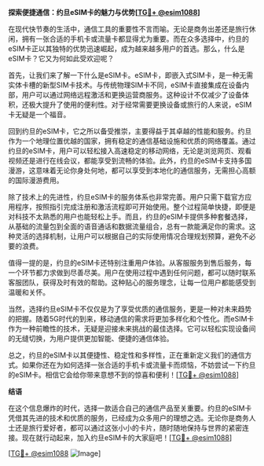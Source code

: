 **探索便捷通信：约旦eSIM卡的魅力与优势[[TG💪+ @esim1088](https://t.me/s/esim1088)]**

在现代快节奏的生活中，通信工具的重要性不言而喻。无论是商务出差还是旅行休闲，拥有一张合适的手机卡或流量卡都显得尤为重要。而在众多选择中，约旦的eSIM卡正以其独特的优势迅速崛起，成为越来越多用户的首选。那么，什么是eSIM卡？它又为何如此受欢迎呢？

首先，让我们来了解一下什么是eSIM卡。eSIM卡，即嵌入式SIM卡，是一种无需实体卡槽的新型SIM卡技术。与传统物理SIM卡不同，eSIM卡直接集成在设备内部，用户可以通过网络远程激活和更换运营商服务。这种设计不仅减少了设备体积，还极大提升了使用的便利性。对于经常需要更换设备或旅行的人来说，eSIM卡无疑是一个福音。

回到约旦的eSIM卡，它之所以备受推崇，主要得益于其卓越的性能和服务。约旦作为一个地理位置优越的国家，拥有稳定的通信基础设施和优质的网络覆盖。通过约旦的eSIM卡，用户可以轻松接入高速稳定的移动网络，无论是浏览网页、观看视频还是进行在线会议，都能享受到流畅的体验。此外，约旦的eSIM卡支持多国漫游，这意味着无论你身处何地，都可以享受到本地化的通信服务，无需担心高额的国际漫游费用。

除了技术上的先进性，约旦eSIM卡的服务体系也非常完善。用户只需下载官方应用程序，按照指引完成注册和激活流程即可开始使用。整个过程简单快捷，即便是对科技不太熟悉的用户也能轻松上手。而且，约旦的eSIM卡提供多种套餐选择，从基础的流量包到全面的语音通话和数据流量组合，总有一款能满足你的需求。这种灵活的选择机制，让用户可以根据自己的实际使用情况合理规划预算，避免不必要的浪费。

值得一提的是，约旦的eSIM卡还特别注重用户体验。从客服服务到售后服务，每一个环节都力求做到尽善尽美。用户在使用过程中遇到任何问题，都可以随时联系客服团队，获得及时有效的帮助。这种贴心的服务理念，让每一位用户都能感受到温暖和关怀。

当然，选择约旦eSIM卡不仅仅是为了享受优质的通信服务，更是一种对未来趋势的把握。随着5G时代的到来，移动通信的需求将更加多样化和个性化。而eSIM卡作为一种前瞻性的技术，无疑是迎接未来挑战的最佳选择。它可以轻松实现设备间的无缝切换，为用户提供更加智能、便捷的通信体验。

总之，约旦的eSIM卡以其便捷性、稳定性和多样性，正在重新定义我们的通信方式。如果你还在为如何选择一张合适的手机卡或流量卡而烦恼，不妨尝试一下约旦的eSIM卡。相信它会给你带来意想不到的惊喜和便利！[[TG💪+ @esim1088](https://t.me/s/esim1088)]

**结语**

在这个信息爆炸的时代，选择一款适合自己的通信产品至关重要。约旦的eSIM卡凭借其先进的技术和优质的服务，已经成为众多用户的理想之选。无论你是商务人士还是旅行爱好者，都可以通过这张小小的卡片，随时随地保持与世界的紧密连接。现在就行动起来，加入约旦eSIM卡的大家庭吧！[[TG💪+ @esim1088](https://t.me/s/esim1088)] 

[[TG💪+ @esim1088](https://t.me/s/esim1088) ![Image](https://i.postimg.cc/4NQfJmqS/Snipaste-2025-05-13-00-14-12.png)]